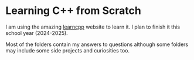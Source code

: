 # Learning C++ from Scratch  

I am using the amazing [learncpp](https://www.learncpp.com/) website to learn it. I plan to finish it this school year (2024-2025).

Most of the folders contain my answers to questions although some folders may include some side projects and curiosities too.
